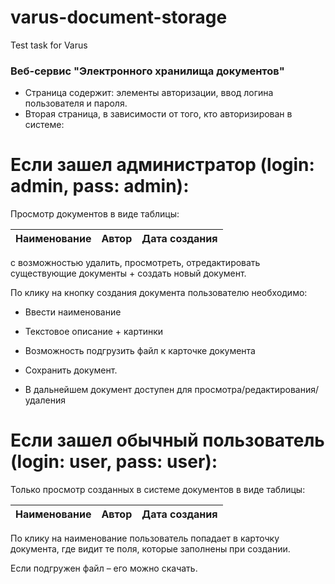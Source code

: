 # varus-document-storage
Test task for Varus
### Веб-сервис "Электронного хранилища документов"
+ Страница содержит: элементы авторизации, ввод логина пользователя и пароля.
+ Вторая страница, в зависимости от того, кто авторизирован в системе:

# Если зашел администратор (login: admin, pass: admin):

Просмотр документов в виде таблицы:

| Наименование  | Автор | Дата создания | 
| ------------- | ------------- |------------- |



с возможностью удалить, просмотреть, отредактировать существующие документы + создать новый документ.

По клику на кнопку создания документа пользователю необходимо:

+ Ввести наименование

+ Текстовое описание + картинки

+ Возможность подгрузить файл к карточке документа

+ Сохранить документ.

*  В дальнейшем документ доступен для просмотра/редактирования/удаления

# Если зашел обычный пользователь (login: user, pass: user):

Только просмотр созданных в системе документов в виде таблицы:

| Наименование  | Автор | Дата создания | 
| ------------- | ------------- |------------- |

По клику на наименование пользователь попадает в карточку документа, где видит те поля, которые заполнены при создании.

Если подгружен файл – его можно скачать.
